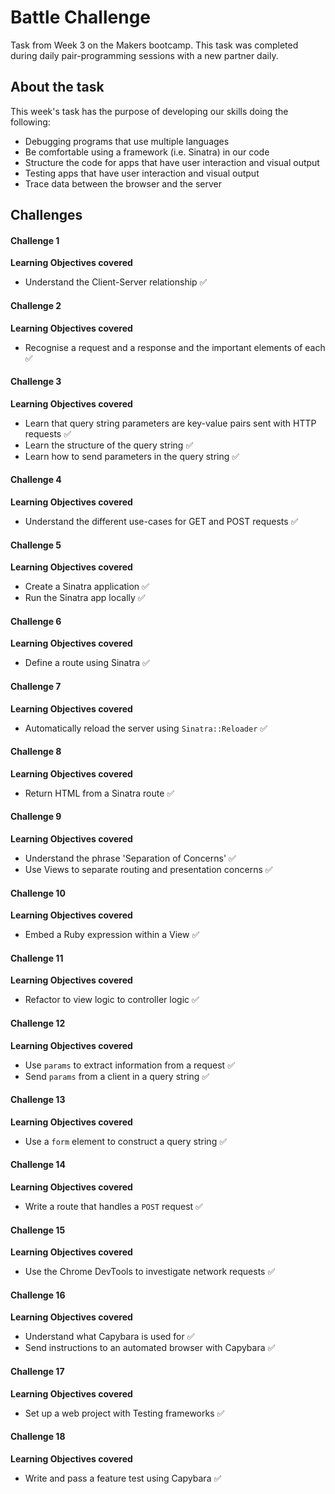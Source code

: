 # Battle Challenge

Task from Week 3 on the Makers bootcamp. This task was completed during daily pair-programming sessions with a new partner daily.

## About the task

This week's task has the purpose of developing our skills doing the following:
- Debugging programs that use multiple languages
- Be comfortable using a framework (i.e. Sinatra) in our code
- Structure the code for apps that have user interaction and visual output
- Testing apps that have user interaction and visual output
- Trace data between the browser and the server

## Challenges
#### Challenge 1
**Learning Objectives covered**
- Understand the Client-Server relationship :white_check_mark:

#### Challenge 2
**Learning Objectives covered**
- Recognise a request and a response and the important elements of each :white_check_mark:

#### Challenge 3
**Learning Objectives covered**
- Learn that query string parameters are key-value pairs sent with HTTP requests :white_check_mark:
- Learn the structure of the query string :white_check_mark:
- Learn how to send parameters in the query string :white_check_mark:

#### Challenge 4
**Learning Objectives covered**
- Understand the different use-cases for GET and POST requests :white_check_mark:

#### Challenge 5
**Learning Objectives covered**
- Create a Sinatra application :white_check_mark:
- Run the Sinatra app locally :white_check_mark:

#### Challenge 6
**Learning Objectives covered**
- Define a route using Sinatra :white_check_mark:

#### Challenge 7
**Learning Objectives covered**
- Automatically reload the server using `Sinatra::Reloader` :white_check_mark:

#### Challenge 8
**Learning Objectives covered**
- Return HTML from a Sinatra route :white_check_mark:

#### Challenge 9
**Learning Objectives covered**
- Understand the phrase 'Separation of Concerns' :white_check_mark:
- Use Views to separate routing and presentation concerns :white_check_mark:

#### Challenge 10
**Learning Objectives covered**
- Embed a Ruby expression within a View :white_check_mark:

#### Challenge 11
**Learning Objectives covered**
- Refactor to view logic to controller logic :white_check_mark:

#### Challenge 12
**Learning Objectives covered**
- Use `params` to extract information from a request :white_check_mark:
- Send `params` from a client in a query string :white_check_mark:

#### Challenge 13
**Learning Objectives covered**
- Use a `form` element to construct a query string :white_check_mark:

#### Challenge 14
**Learning Objectives covered**
- Write a route that handles a `POST` request :white_check_mark:

#### Challenge 15
**Learning Objectives covered**
- Use the Chrome DevTools to investigate network requests :white_check_mark:

#### Challenge 16
**Learning Objectives covered**
- Understand what Capybara is used for :white_check_mark:
- Send instructions to an automated browser with Capybara :white_check_mark:

#### Challenge 17
**Learning Objectives covered**
- Set up a web project with Testing frameworks :white_check_mark:

#### Challenge 18
**Learning Objectives covered**
- Write and pass a feature test using Capybara :white_check_mark: